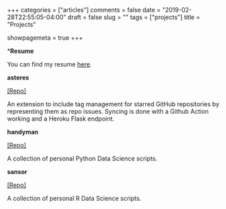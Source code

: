 +++
categories = ["articles"]
comments = false
date = "2019-02-28T22:55:05-04:00"
draft = false
slug = ""
tags = ["projects"]
title = "Projects"

showpagemeta = true
+++

***Resume**

You can find my resume [here](https://www.dropbox.com/s/2emu76luasf8nft/resume_gfleetwood.pdf?dl=0).

**asteres**

[[Repo]](https://github.com/gfleetwood/asteres-template)

An extension to include tag management for starred GitHub repositories by representing them as repo issues. Syncing is done with a Github Action working and a Heroku Flask endpoint.

**handyman**

[[Repo]](https://github.com/gfleetwood/handyman)

A collection of personal Python Data Science scripts. 

**sansor**

[[Repo]](https://github.com/gfleetwood/sansor)

A collection of personal R Data Science scripts.

<br/>

